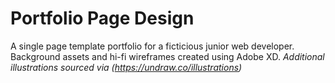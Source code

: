 # Portfolio Page Design
A single page template portfolio for a ficticious junior web developer. Background assets and hi-fi wireframes created using Adobe XD.
*Additional illustrations sourced via (https://undraw.co/illustrations)*
